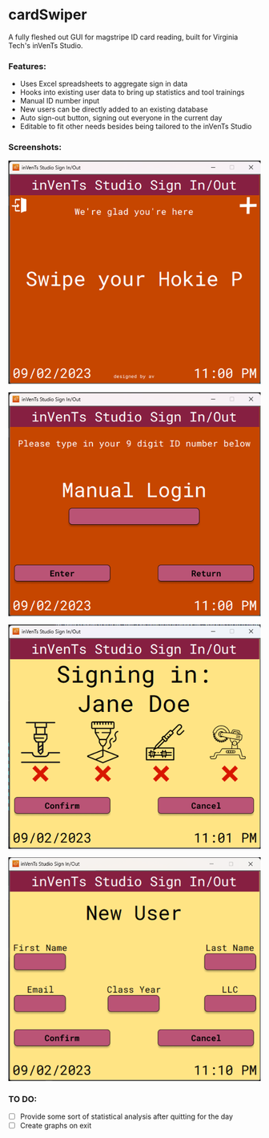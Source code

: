 # cardSwiper
 A fully fleshed out GUI for magstripe ID card reading, built for Virginia Tech's inVenTs Studio.

### Features:
 - Uses Excel spreadsheets to aggregate sign in data
 - Hooks into existing user data to bring up statistics and tool trainings
 -   Manual ID number input
 - New users can be directly added to an existing database
 - Auto sign-out button, signing out everyone in the current day
 - Editable to fit other needs besides being tailored to the inVenTs Studio

### Screenshots:
![Main Menu](https://github.com/andrewbviola/cardSwiper/blob/main/assets/Screenshots/mainMenu.png)

![Manual Entry](https://github.com/andrewbviola/cardSwiper/blob/main/assets/Screenshots/manual.png)

![Sign In](https://github.com/andrewbviola/cardSwiper/blob/main/assets/Screenshots/signIn.png)

![New User](https://github.com/andrewbviola/cardSwiper/blob/main/assets/Screenshots/newUser.png)

### TO DO:

 - [ ] Provide some sort of statistical analysis after quitting for the day
 - [ ] Create graphs on exit
